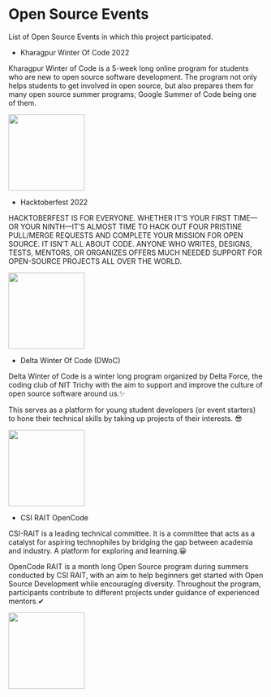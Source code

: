 # Open Source Events

List of Open Source Events in which this project participated.

- Kharagpur Winter Of Code 2022

Kharagpur Winter of Code is a 5-week long online program for students who are new to open source software development. The program not only helps students to get involved in open source, but also prepares them for many open source summer programs; Google Summer of Code being one of them.

<a href="https://github.com/prathimacode-hub"><img src="[https://github.com/prathimacode-hub/prathimacode-hub/blob/main/Open%20Source%20Programs/Hacktoberfest%202022/](https://github.com/prathimacode-hub/prathimacode-hub/blob/main/Open%20Source%20Programs/Kharagpur%20Winter%20Of%20Code%202022/Kharagpur%20Winter%20Of%20Code.png)" width=150px height=150px /></a>


- Hacktoberfest 2022

HACKTOBERFEST IS FOR EVERYONE. WHETHER IT’S YOUR FIRST TIME—OR YOUR NINTH—IT’S ALMOST TIME TO HACK OUT FOUR PRISTINE PULL/MERGE REQUESTS AND COMPLETE YOUR MISSION FOR OPEN SOURCE. IT ISN’T ALL ABOUT CODE. ANYONE WHO WRITES, DESIGNS, TESTS, MENTORS, OR ORGANIZES OFFERS MUCH NEEDED SUPPORT FOR OPEN-SOURCE PROJECTS ALL OVER THE WORLD.

<a href="https://github.com/prathimacode-hub"><img src="https://github.com/prathimacode-hub/prathimacode-hub/blob/main/Open%20Source%20Programs/Hacktoberfest%202022/Hacktoberfest%20Logo%202022.png" width=150px height=150px /></a>


- Delta Winter Of Code (DWoC)

Delta Winter of Code is a winter long program organized by Delta Force, the coding club of NIT Trichy with the aim to support and improve the culture of open source software around us.✨

This serves as a platform for young student developers (or event starters) to hone their technical skills by taking up projects of their interests. 😎

<a href="https://github.com/prathimacode-hub"><img src="https://github.com/prathimacode-hub/prathimacode-hub/blob/main/Open%20Source%20Programs/Delta%20Winter%20Of%20Code%202021/Delta-Winter-Of-Code.jpg" width=150px height=150px /></a>


- CSI RAIT OpenCode

CSI-RAIT is a leading technical committee. It is a committee that acts as a catalyst for aspiring technophiles by bridging the gap between academia and industry. A platform for exploring and learning.😀

OpenCode RAIT is a month long Open Source program during summers conducted by CSI RAIT, with an aim to help beginners get started with Open Source Development while encouraging diversity. Throughout the program, participants contribute to different projects under guidance of experienced mentors.✔

<a href="https://github.com/prathimacode-hub"><img src="https://github.com/prathimacode-hub/prathimacode-hub/blob/main/Open%20Source%20Programs/OpenCode%20CSIRAIT%202022/OpenCode%20Logo.png" width=150px height=150px /></a>
